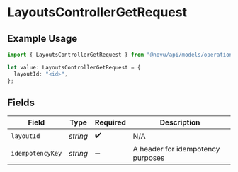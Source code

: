 # LayoutsControllerGetRequest

## Example Usage

```typescript
import { LayoutsControllerGetRequest } from "@novu/api/models/operations";

let value: LayoutsControllerGetRequest = {
  layoutId: "<id>",
};
```

## Fields

| Field                             | Type                              | Required                          | Description                       |
| --------------------------------- | --------------------------------- | --------------------------------- | --------------------------------- |
| `layoutId`                        | *string*                          | :heavy_check_mark:                | N/A                               |
| `idempotencyKey`                  | *string*                          | :heavy_minus_sign:                | A header for idempotency purposes |